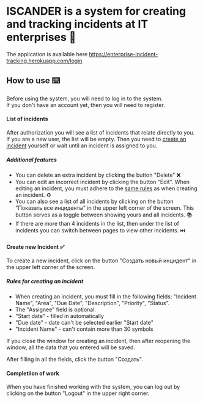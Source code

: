# ISCANDER is a system for creating and tracking incidents at IT enterprises :notebook:
The application is available here https://enterprise-incident-tracking.herokuapp.com/login

## How to use :keyboard:
Before using the system, you will need to log in to the system. <br>
If you don't have an account yet, then you will need to register.

#### List of incidents
After authorization you will see a list of incidents that relate directly to you. <br>
If you are a new user, the list will be empty. Then you need to [create an incident](https://github.com/MaximPravenkiy/enterprise-incident-tracking#create-new-incident-white_check_mark) yourself or wait until an incident is assigned to you.

##### _Additional features_
- You can delete an extra incident by clicking the button "Delete" :x:
- You can edit an incorrect incident by clicking the button "Edit". When editing an incident, you must adhere to the [same rules](https://github.com/MaximPravenkiy/enterprise-incident-tracking#rules-for-creating-an-incident) as when creating an incident. :recycle:
- You can also see a list of all incidents by clicking on the button "Показать все инциденты" in the upper left corner of the screen. This button serves as a toggle between showing yours and all incidents. :books:
- If there are more than 4 incidents in the list, then under the list of incidents you can switch between pages to view other incidents. :next_track_button:

#### Create new Incident :white_check_mark:
To create a new incident, click on the button "Создать новый инцидент" in the upper left corner of the screen. <br>

##### _Rules for creating an incident_
- When creating an incident, you must fill in the following fields: "Incident Name", "Area", "Due Date", "Description", "Priority", "Status". 
- The "Assignee" field is optional. 
- "Start date" - filled in automatically
- "Due date" - date can't be selected earlier "Start date"
- "Incident Name" - can't contain more than 30 symbols

If you close the window for creating an incident, then after reopening the window, all the data that you entered will be saved.

After filling in all the fields, click the button "Создать".

#### Completiion of work
When you have finished working with the system, you can log out by clicking on the button "Logout" in the upper right corner.
